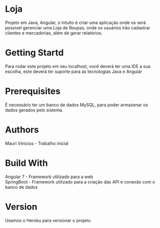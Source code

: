 # Loja
Projeto em Java, Angular, o intuíto é criar uma aplicação onde os será possivel gerenciar uma Loja de Roupas, onde os usuários irão cadastrar clientes e mercadorias, além de gerar relatórios.</br>

# Getting Startd
Para rodar este projeto em seu localhost, você deverá ter uma IDE a sua escolha, este deverá ter suporte para as tecnologias Java e Angular</br>

# Prerequisites
É necessário ter um banco de dados MySQL, para poder armazenar os dados gerados pelo sistema.</br>

# Authors
Mauri Vinicius - Trabalho inicial</br>

# Build With
Angular 7 - Framework utilizado para a web </br>
SpringBoot - Framework utilizado para a criação das API e conexão com o banco de dados</br>

# Version
Usamos o Heroku para versionar o projeto.</br>
